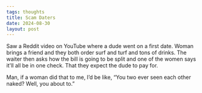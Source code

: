 ```yaml
---
tags: thoughts
title: Scam Daters
date: 2024-08-30
layout: post
---
```


Saw a Reddit video on YouTube where a dude went on a first date. Woman brings a friend and they both order surf and turf and tons of drinks. The waiter then asks how the bill is going to be split and one of the women says it'll all be in one check. That they expect the dude to pay for. 

Man, if a woman did that to me, I’d be like, “You two ever seen each other naked? Well, you about to.”